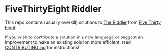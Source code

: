 # FiveThirtyEight Riddler

This repo contains (usually overkill) solutions to [The Riddler](https://fivethirtyeight.com/tag/the-riddler/) from [Five Thirty Eight](https://fivethirtyeight.com).

If you wish to contribute a solution in a new language or suggest an improvement to make an existing solution more efficient, read [CONTRIBUTING.md](CONTRIBUTING.md) for instructions!